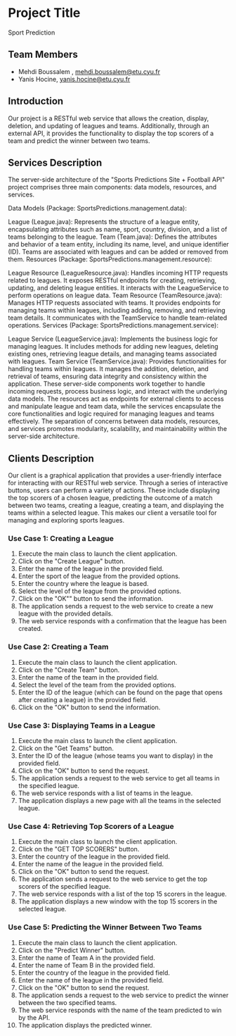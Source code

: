 # Project Title
Sport Prediction

## Team Members
- Mehdi Boussalem , mehdi.boussalem@etu.cyu.fr
- Yanis Hocine, yanis.hocine@etu.cyu.fr

## Introduction
Our project is a RESTful web service that allows the creation, display, deletion, and updating of leagues and teams. Additionally, through an external API, it provides the functionality to display the top scorers of a team and predict the winner between two teams.


## Services Description
The server-side architecture of the "Sports Predictions Site + Football API" project comprises three main components: data models, resources, and services.

Data Models (Package: SportsPredictions.management.data):

League (League.java): Represents the structure of a league entity, encapsulating attributes such as name, sport, country, division, and a list of teams belonging to the league.
Team (Team.java): Defines the attributes and behavior of a team entity, including its name, level, and unique identifier (ID). Teams are associated with leagues and can be added or removed from them.
Resources (Package: SportsPredictions.management.resource):

League Resource (LeagueResource.java): Handles incoming HTTP requests related to leagues. It exposes RESTful endpoints for creating, retrieving, updating, and deleting league entities. It interacts with the LeagueService to perform operations on league data.
Team Resource (TeamResource.java): Manages HTTP requests associated with teams. It provides endpoints for managing teams within leagues, including adding, removing, and retrieving team details. It communicates with the TeamService to handle team-related operations.
Services (Package: SportsPredictions.management.service):

League Service (LeagueService.java): Implements the business logic for managing leagues. It includes methods for adding new leagues, deleting existing ones, retrieving league details, and managing teams associated with leagues.
Team Service (TeamService.java): Provides functionalities for handling teams within leagues. It manages the addition, deletion, and retrieval of teams, ensuring data integrity and consistency within the application.
These server-side components work together to handle incoming requests, process business logic, and interact with the underlying data models. The resources act as endpoints for external clients to access and manipulate league and team data, while the services encapsulate the core functionalities and logic required for managing leagues and teams effectively. The separation of concerns between data models, resources, and services promotes modularity, scalability, and maintainability within the server-side architecture.

## Clients Description
Our client is a graphical application that provides a user-friendly interface for interacting with our RESTful web service. Through a series of interactive buttons, users can perform a variety of actions. These include displaying the top scorers of a chosen league, predicting the outcome of a match between two teams, creating a league, creating a team, and displaying the teams within a selected league. This makes our client a versatile tool for managing and exploring sports leagues.



### Use Case 1: Creating a League

1. Execute the main class to launch the client application.
2. Click on the "Create League" button.
3. Enter the name of the league in the provided field.
4. Enter the sport of the league from the provided options.
5. Enter the country where the league is based.
6. Select the level of the league from the provided options.
7. Click on the "OK"" button to send the information.
8. The application sends a request to the web service to create a new league with the provided details.
9. The web service responds with a confirmation that the league has been created.

### Use Case 2: Creating a Team

1. Execute the main class to launch the client application.
2. Click on the "Create Team" button.
3. Enter the name of the team in the provided field.
4. Select the level of the team from the provided options.
5. Enter the ID of the league (which can be found on the page that opens after creating a league) in the provided field.
6. Click on the "OK" button to send the information.

### Use Case 3: Displaying Teams in a League

1. Execute the main class to launch the client application.
2. Click on the "Get Teams" button.
3. Enter the ID of the league (whose teams you want to display) in the provided field.
4. Click on the "OK" button to send the request.
5. The application sends a request to the web service to get all teams in the specified league.
6. The web service responds with a list of teams in the league.
7. The application displays a new page with all the teams in the selected league.


### Use Case 4: Retrieving Top Scorers of a League

1. Execute the main class to launch the client application.
2. Click on the "GET TOP SCORERS" button.
3. Enter the country of the league in the provided field.
4. Enter the name of the league in the provided field.
5. Click on the "OK" button to send the request.
6. The application sends a request to the web service to get the top scorers of the specified league.
7. The web service responds with a list of the top 15 scorers in the league.
8. The application displays a new window with the top 15 scorers in the selected league.

### Use Case 5: Predicting the Winner Between Two Teams

1. Execute the main class to launch the client application.
2. Click on the "Predict Winner" button.
3. Enter the name of Team A in the provided field.
4. Enter the name of Team B in the provided field.
5. Enter the country of the league in the provided field.
6. Enter the name of the league in the provided field.
7. Click on the "OK" button to send the request.
8. The application sends a request to the web service to predict the winner between the two specified teams.
9. The web service responds with the name of the team predicted to win by the API.
10. The application displays the predicted winner.
